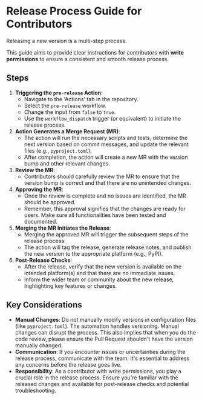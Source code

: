 # Release Process Guide for Contributors

Releasing a new version is a multi-step process.

This guide aims to provide clear instructions for contributors with **write permissions** to ensure a consistent and smooth release process.



## Steps

1. **Triggering the `pre-release` Action**:
   - Navigate to the 'Actions' tab in the repository.
   - Select the `pre-release` workflow.
   - Change the input from `false` to `true`.
   - Use the `workflow_dispatch` trigger (or equivalent) to initiate the release process.
2. **Action Generates a Merge Request (MR)**:
   - The action will run the necessary scripts and tests, determine the next version based on commit messages, and update the relevant files (e.g., `pyproject.toml`).
   - After completion, the action will create a new MR with the version bump and other relevant changes.
3. **Review the MR**:
   - Contributors should carefully review the MR to ensure that the version bump is correct and that there are no unintended changes.
4. **Approving the MR**:
   - Once the review is complete and no issues are identified, the MR should be approved.
   - Remember, this approval signifies that the changes are ready for users. Make sure all functionalities have been tested and documented.
5. **Merging the MR Initiates the Release**:
   - Merging the approved MR will trigger the subsequent steps of the release process.
   - The action will tag the release, generate release notes, and publish the new version to the appropriate platform (e.g., PyPI).
6. **Post-Release Checks**:
   - After the release, verify that the new version is available on the intended platform(s) and that there are no immediate issues.
   - Inform the wider team or community about the new release, highlighting key features or changes.



## Key Considerations

- **Manual Changes**: Do not manually modify versions in configuration files (like `pyproject.toml`). The automation handles versioning. Manual changes can disrupt the process. This also implies that when you do the code review, please ensure the Pull Request shouldn't have the version manually changed.
- **Communication**: If you encounter issues or uncertainties during the release process, communicate with the team. It's essential to address any concerns before the release goes live.
- **Responsibility**: As a contributor with write permissions, you play a crucial role in the release process. Ensure you're familiar with the released changes and available for post-release checks and potential troubleshooting.
